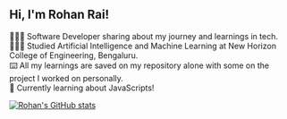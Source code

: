 ## Hi, I'm Rohan Rai!

👩🏻‍💻 Software Developer sharing about my journey and learnings in tech.<br>
👩🏻‍🎓 Studied Artificial Intelligence and Machine Learning at New Horizon College of Engineering, Bengaluru.<br>
⌨️ All my learnings are saved on my repository alone with some on the project I worked on personally.<br>
💭 Currently learning about JavaScripts!<br>

[![Rohan's GitHub stats](https://github-readme-stats.vercel.app/api?username=rohxn-rai&show_icons=true&theme=transparent)](https://github.com/anuraghazra/github-readme-stats)
